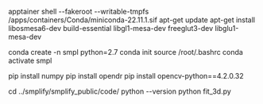apptainer shell --fakeroot --writable-tmpfs /apps/containers/Conda/miniconda-22.11.1.sif
apt-get update
apt-get install libosmesa6-dev build-essential  libgl1-mesa-dev freeglut3-dev libglu1-mesa-dev

conda create -n smpl python=2.7
conda init
source /root/.bashrc
conda activate smpl

pip install numpy
pip install opendr
pip install opencv-python==4.2.0.32

cd ../smplify/smplify_public/code/
python --version
python fit_3d.py